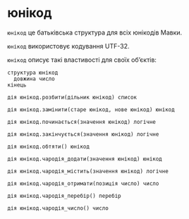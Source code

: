 # юнікод

`юнікод` <keyword>це</keyword> батьківська <keyword>структура</keyword> для всіх юнікодів <subject>Мавки</subject>.

`юнікод` використовує кодування UTF-32.

`юнікод` описує такі властивості для своїх обʼєктів:

```мавка
структура юнікод
  довжина число
кінець
```

```мавка
дія юнікод.розбити(дільник юнікод) список
```

```мавка
дія юнікод.замінити(старе юнікод, нове юнікод) юнікод
```

```мавка
дія юнікод.починається(значення юнікод) логічне
```

```мавка
дія юнікод.закінчується(значення юнікод) логічне
```

```мавка
дія юнікод.обтяти() юнікод
```

```мавка
дія юнікод.чародія_додати(значення юнікод) юнікод
```

```мавка
дія юнікод.чародія_містить(значення юнікод) логічне
```

```мавка
дія юнікод.чародія_отримати(позиція число) число
```

```мавка
дія юнікод.чародія_перебір() перебір
```

```мавка
дія юнікод.чародія_число() число
```